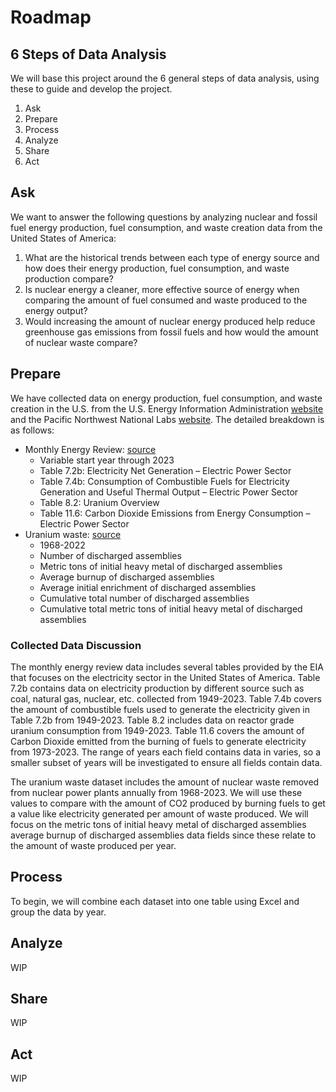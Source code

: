 # Roadmap

## 6 Steps of Data Analysis
We will base this project around the 6 general steps of data analysis, using these to guide and develop the project.
1. Ask
2. Prepare
3. Process
4. Analyze
5. Share
6. Act

## Ask
We want to answer the following questions by analyzing nuclear and fossil fuel energy production, fuel consumption, and waste creation data from the United States of America:
1. What are the historical trends between each type of energy source and how does their energy production, fuel consumption, and waste production compare?
2. Is nuclear energy a cleaner, more effective source of energy when comparing the amount of fuel consumed and waste produced to the energy output?
3. Would increasing the amount of nuclear energy produced help reduce greenhouse gas emissions from fossil fuels and how would the amount of nuclear waste compare?

## Prepare
We have collected data on energy production, fuel consumption, and waste creation in the U.S. from the U.S. Energy Information Administration [website](www.eia.gov) and the Pacific Northwest National Labs [website](https://www.pnnl.gov). The detailed breakdown is as follows:
- Monthly Energy Review: [source](https://www.eia.gov/totalenergy/data/monthly/)
    - Variable start year through 2023
    - Table 7.2b: Electricity Net Generation – Electric Power Sector
    - Table 7.4b: Consumption of Combustible Fuels for Electricity Generation and Useful Thermal Output – Electric Power Sector
    - Table 8.2: Uranium Overview
    - Table 11.6: Carbon Dioxide Emissions from Energy Consumption – Electric Power Sector
- Uranium waste: [source](https://gc859.pnnl.gov/summary/table2)
    - 1968-2022
    - Number of discharged assemblies
    - Metric tons of initial heavy metal of discharged assemblies
    - Average burnup of discharged assemblies
    - Average initial enrichment of discharged assemblies
    - Cumulative total number of discharged assemblies
    - Cumulative total metric tons of initial heavy metal of discharged assemblies

### Collected Data Discussion

The monthly energy review data includes several tables provided by the EIA that focuses on the electricity sector in the United States of America. Table 7.2b contains data on electricity production by different source such as coal, natural gas, nuclear, etc. collected from 1949-2023. Table 7.4b covers the amount of combustible fuels used to generate the electricity given in Table 7.2b from 1949-2023. Table 8.2 includes data on reactor grade uranium consumption from 1949-2023. Table 11.6 covers the amount of Carbon Dioxide emitted from the burning of fuels to generate electricity from 1973-2023. The range of years each field contains data in varies, so a smaller subset of years will be investigated to ensure all fields contain data. 

The uranium waste dataset includes the amount of nuclear waste removed from nuclear power plants annually from 1968-2023. We will use these values to compare with the amount of CO2 produced by burning fuels to get a value like electricity generated per amount of waste produced. We will focus on the metric tons of initial heavy metal of discharged assemblies average burnup of discharged assemblies data fields since these relate to the amount of waste produced per year.

## Process
To begin, we will combine each dataset into one table using Excel and group the data by year.

## Analyze
WIP

## Share
WIP

## Act
WIP

